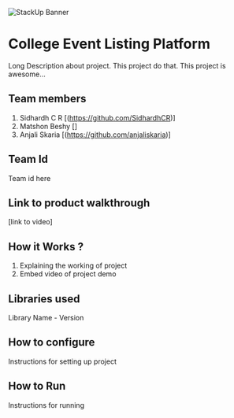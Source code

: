 ![StackUp Banner]([https://tinkerhub.frappe.cloud/files/stackup%20banner.jpeg])
# College Event Listing Platform
Long Description about project. This project do that. This project is awesome...
## Team members
1. Sidhardh C R [(https://github.com/SidhardhCR)]
2. Matshon Beshy []
3. Anjali Skaria [(https://github.com/anjaliskaria)]
## Team Id
Team id here
## Link to product walkthrough
[link to video]
## How it Works ?
1. Explaining the working of project
2. Embed video of project demo
## Libraries used
Library Name - Version
## How to configure
Instructions for setting up project
## How to Run
Instructions for running
